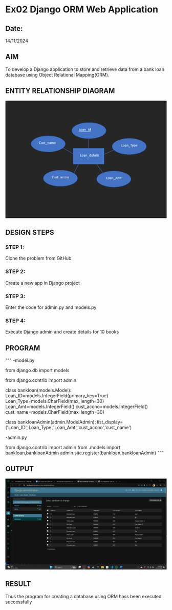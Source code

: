 # Ex02 Django ORM Web Application
## Date: 
14/11/2024
## AIM
To develop a Django application to store and retrieve data from a bank loan database using Object Relational Mapping(ORM).

## ENTITY RELATIONSHIP DIAGRAM

![alt text](image.png)

## DESIGN STEPS

### STEP 1:
Clone the problem from GitHub

### STEP 2:
Create a new app in Django project

### STEP 3:
Enter the code for admin.py and models.py

### STEP 4:
Execute Django admin and create details for 10 books

## PROGRAM

"""
-model.py

from django.db import models

from django.contrib import admin

class bankloan(models.Model):
    Loan_ID=models.IntegerField(primary_key=True)
    Loan_Type=models.CharField(max_length=30)
    Loan_Amt=models.IntegerField()
    cust_accno=models.IntegerField()
    cust_name=models.CharField(max_length=30)

class bankloanAdmin(admin.ModelAdmin):
    list_display=('Loan_ID','Loan_Type','Loan_Amt','cust_accno','cust_name')

-admin.py

from django.contrib import admin
from .models import bankloan,bankloanAdmin
admin.site.register(bankloan,bankloanAdmin)
"""

## OUTPUT

![alt text](image-1.png)


## RESULT
Thus the program for creating a database using ORM hass been executed successfully
